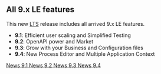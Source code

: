 ## All 9.x LE features

This new [LTS](/release-cycle) release includes all arrived 9.x LE features.

- __9.1__: Efficient user scaling and Simplified Testing
- __9.2__: OpenAPI power and Market
- __9.3__: Grow with your Business and Configuration files
- __9.4__: New Process Editor and Multiple Application
  Context

<div class="short-links">
  <a href="/news/9.1" target="_blank" rel="noopener noreferrer">
    <i class="si si-news"></i> News 9.1
  </a>
  <a href="/news/9.2" target="_blank" rel="noopener noreferrer">
    <i class="si si-news"></i> News 9.2
  </a>
  <a href="/news/9.3" target="_blank" rel="noopener noreferrer">
    <i class="si si-news"></i> News 9.3
  </a>
  <a href="/news/9.4" target="_blank" rel="noopener noreferrer">
    <i class="si si-news"></i> News 9.4
  </a>
</div>
